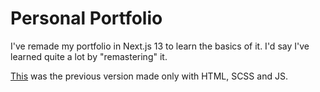 # Personal Portfolio
I've remade my portfolio in Next.js 13 to learn the basics of it. I'd say I've learned quite a lot by "remastering" it.

[This](https://jdichh.netlify.app/) was the previous version made only with HTML, SCSS and JS.
